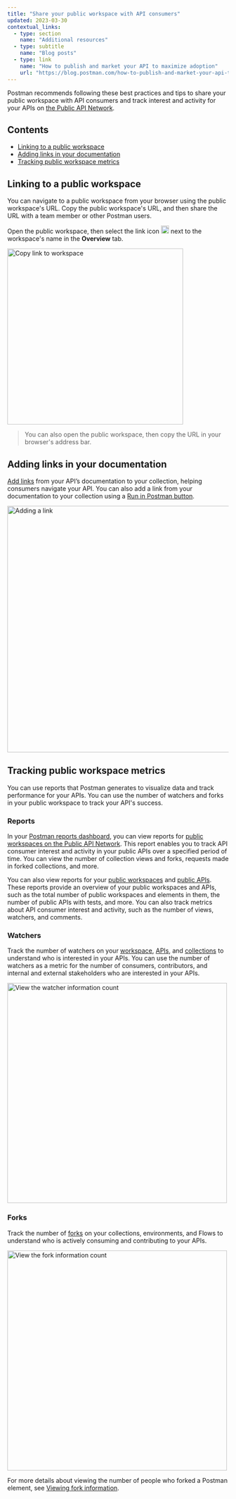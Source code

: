 ```yaml
---
title: "Share your public workspace with API consumers"
updated: 2023-03-30
contextual_links:
  - type: section
    name: "Additional resources"
  - type: subtitle
    name: "Blog posts"
  - type: link
    name: "How to publish and market your API to maximize adoption"
    url: "https://blog.postman.com/how-to-publish-and-market-your-api-to-maximize-adoption/"
---
```


Postman recommends following these best practices and tips to share your public workspace with API consumers and track interest and activity for your APIs on [the Public API Network](/docs/getting-started/first-steps/exploring-public-api-network/).

## Contents

* [Linking to a public workspace](#linking-to-a-public-workspace)
* [Adding links in your documentation](#adding-links-in-your-documentation)
* [Tracking public workspace metrics](#tracking-public-workspace-metrics)

## Linking to a public workspace

You can navigate to a public workspace from your browser using the public workspace's URL. Copy the public workspace's URL, and then share the URL with a team member or other Postman users.

Open the public workspace, then select the link icon <img alt="Link icon" src="https://assets.postman.com/postman-docs/icon-workspace-link-v9.jpg#icon" width="18px"> next to the workspace's name in the **Overview** tab.

<img alt="Copy link to workspace" src="https://assets.postman.com/postman-docs/v10/copy-workspace-link-v10.jpg" width="400px"/>

> You can also open the public workspace, then copy the URL in your browser's address bar.

## Adding links in your documentation

[Add links](/docs/publishing-your-api/authoring-your-documentation/#adding-links) from your API’s documentation to your collection, helping consumers navigate your API. You can also add a link from your documentation to your collection using a [Run in Postman button](/docs/publishing-your-api/run-in-postman/introduction-run-button/).

<img alt="Adding a link" src="https://assets.postman.com/postman-docs/v10/documentation-link-tool-v10.jpg" width="560px">

## Tracking public workspace metrics

You can use reports that Postman generates to visualize data and track performance for your APIs. You can use the number of watchers and forks in your public workspace to track your API's success.

### Reports

In your [Postman reports dashboard](https://go.postman.co/reports/overview), you can view reports for [public workspaces on the Public API Network](/docs/reports/public-workspace-metrics-reports/). This report enables you to track API consumer interest and activity in your public APIs over a specified period of time. You can view the number of collection views and forks, requests made in forked collections, and more.

You can also view reports for your [public workspaces](/docs/reports/content-activity-reports/#public-workspaces) and [public APIs](/docs/reports/content-activity-reports/#public-apis). These reports provide an overview of your public workspaces and APIs, such as the total number of public workspaces and elements in them, the number of public APIs with tests, and more. You can also track metrics about API consumer interest and activity, such as the number of views, watchers, and comments.

### Watchers

Track the number of watchers on your [workspace](/docs/collaborating-in-postman/using-workspaces/managing-workspaces/#watching-a-workspace), [APIs](/docs/designing-and-developing-your-api/managing-apis/#watching-apis), and [collections](/docs/collections/using-collections/#watching-a-collection) to understand who is interested in your APIs. You can use the number of watchers as a metric for the number of consumers, contributors, and internal and external stakeholders who are interested in your APIs.

<img alt="View the watcher information count" src="https://assets.postman.com/postman-docs/v10/watch-information-count-v10.jpg" width="500px"/>

### Forks

Track the number of [forks](/docs/collaborating-in-postman/using-version-control/forking-elements/) on your collections, environments, and Flows to understand who is actively consuming and contributing to your APIs.

<img alt="View the fork information count" src="https://assets.postman.com/postman-docs/v10/fork-information-count-v10.jpg" width="500px"/>

For more details about viewing the number of people who forked a Postman element, see [Viewing fork information](/docs/collaborating-in-postman/using-version-control/forking-elements/#viewing-fork-information).
